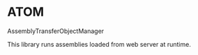 # ATOM
AssemblyTransferObjectManager

This library runs assemblies loaded from web server at runtime.
